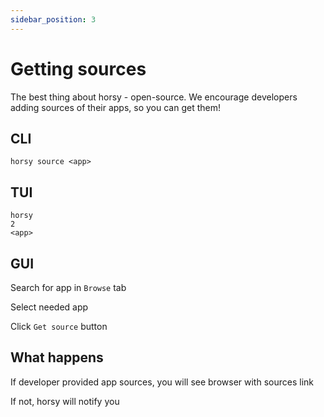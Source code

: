 ```yaml
---
sidebar_position: 3
---
```


# Getting sources

The best thing about horsy - open-source. We encourage developers adding sources of their apps, so you can get them!

## CLI
```
horsy source <app>
```

## TUI
```
horsy
2
<app>
```

## GUI
Search for app in `Browse` tab

Select needed app

Click `Get source` button

## What happens
If developer provided app sources, you will see browser with sources link

If not, horsy will notify you
